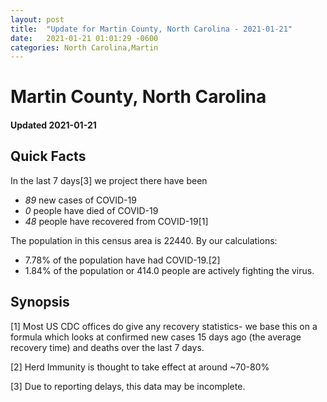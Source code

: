 ```yaml
---
layout: post
title:  "Update for Martin County, North Carolina - 2021-01-21"
date:   2021-01-21 01:01:29 -0600
categories: North Carolina,Martin
---
```


# Martin County, North Carolina
#### Updated 2021-01-21

## Quick Facts

In the last 7 days[3] we project there have been
- *89* new cases of COVID-19
- *0* people have died of COVID-19
- *48* people have recovered from COVID-19[1]

The population in this census area is 22440. By our calculations:
- 7.78% of the population have had COVID-19.[2]
- 1.84% of the population or 414.0 people are actively fighting the virus.

## Synopsis




[1] Most US CDC offices do give any recovery statistics- we base this on a formula which looks at confirmed new cases
15 days ago (the average recovery time) and deaths over the last 7 days.

[2] Herd Immunity is thought to take effect at around ~70-80%

[3] Due to reporting delays, this data may be incomplete.
 
    